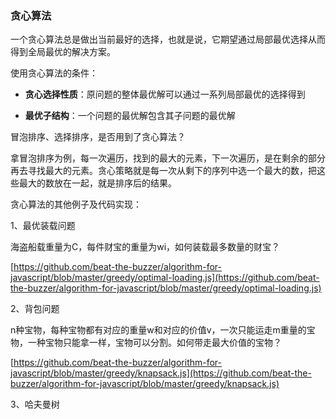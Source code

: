 ### 贪心算法

一个贪心算法总是做出当前最好的选择，也就是说，它期望通过局部最优选择从而得到全局最优的解决方案。

使用贪心算法的条件：

 - **贪心选择性质**：原问题的整体最优解可以通过一系列局部最优的选择得到

 - **最优子结构**：一个问题的最优解包含其子问题的最优解

冒泡排序、选择排序，是否用到了贪心算法？

拿冒泡排序为例，每一次遍历，找到的最大的元素，下一次遍历，是在剩余的部分再去寻找最大的元素。贪心策略就是每一次从剩下的序列中选一个最大的数，把这些最大的数放在一起，就是排序后的结果。

贪心算法的其他例子及代码实现：

1、最优装载问题

海盗船载重量为C，每件财宝的重量为wi，如何装载最多数量的财宝？

[https://github.com/beat-the-buzzer/algorithm-for-javascript/blob/master/greedy/optimal-loading.js](https://github.com/beat-the-buzzer/algorithm-for-javascript/blob/master/greedy/optimal-loading.js)

2、背包问题

n种宝物，每种宝物都有对应的重量w和对应的价值v，一次只能运走m重量的宝物，一种宝物只能拿一样，宝物可以分割。如何带走最大价值的宝物？

[https://github.com/beat-the-buzzer/algorithm-for-javascript/blob/master/greedy/knapsack.js](https://github.com/beat-the-buzzer/algorithm-for-javascript/blob/master/greedy/knapsack.js)

3、哈夫曼树
